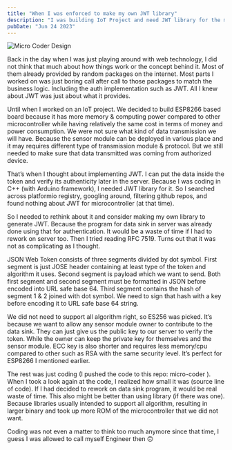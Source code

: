 ```yaml
---
title: "When I was enforced to make my own JWT library"
description: "I was building IoT Project and need JWT library for the microcontrolller, so I have to make one"
pubDate: "Jun 24 2023"
---
```


![Micro Coder Design](/notebook-assets/2023/micro-coder.png)

Back in the day when I was just playing around with web technology, I did not think that much about how things work or the concept behind it. Most of them already provided by random packages on the internet. Most parts I worked on was just boring call after call to those packages to match the business logic. Including the auth implementation such as JWT. All I knew about JWT was just about what it provides.

Until when I worked on an IoT project. We decided to build ESP8266 based board because it has more memory & computing power compared to other microcontroller while having relatively the same cost in terms of money and power consumption. We were not sure what kind of data transmission we will have. Because the sensor module can be deployed in various place and it may requires different type of transmission module & protocol. But we still needed to make sure that data transmitted was coming from authorized device.

That’s when I thought about implementing JWT. I can put the data inside the token and verify its authenticity later in the server. Because I was coding in C++ (with Arduino framework), I needed JWT library for it. So I searched across platformio registry, googling around, filtering github repos, and found nothing about JWT for microcontroller (at that time).

So I needed to rethink about it and consider making my own library to generate JWT. Because the program for data sink in server was already done using that for authentication. It would be a waste of time if I had to rework on server too. Then I tried reading RFC 7519. Turns out that it was not as complicating as I thought.

JSON Web Token consists of three segments divided by dot symbol. First segment is just JOSE header containing at least type of the token and algorithm it uses. Second segment is payload which we want to send. Both first segment and second segment must be formatted in JSON before encoded into URL safe base 64. Third segment contains the hash of segment 1 & 2 joined with dot symbol. We need to sign that hash with a key before encoding it to URL safe base 64 string.

We did not need to support all algorithm right, so ES256 was picked. It’s because we want to allow any sensor module owner to contribute to the data sink. They can just give us the public key to our server to verify the token. While the owner can keep the private key for themselves and the sensor module. ECC key is also shorter and requires less memory/cpu compared to other such as RSA with the same security level. It’s perfect for ESP8266 I mentioned earlier.

The rest was just coding (I pushed the code to this repo: micro-coder ). When I took a look again at the code, I realized how small it was (source line of code). If I had decided to rework on data sink program, it would be real waste of time. This also might be better than using library (if there was one). Because libraries usually intended to support all algorithm, resulting in larger binary and took up more ROM of the microcontroller that we did not want.

Coding was not even a matter to think too much anymore since that time, I guess I was allowed to call myself Engineer then 🙃
